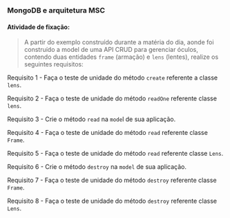 ###  MongoDB e arquitetura MSC

####  Atividade de fixação:
> A partir do exemplo construído durante a matéria do dia, aonde foi construído a model de uma API CRUD para gerenciar óculos, contendo duas entidades `frame` (armação) e `lens` (lentes), realize os seguintes requisitos:

Requisito 1 - Faça o teste de unidade do método `create` referente a classe `lens`.

Requisito 2 - Faça o teste de unidade do método `readOne` referente classe `lens`.

Requisito 3 - Crie o método `read` na `mode`l de sua aplicação.

Requisito 4 - Faça o teste de unidade do método `read` referente classe `Frame`.

Requisito 5 - Faça o teste de unidade do método `read` referente classe `Lens`.

Requisito 6 - Crie o método `destroy` na `model` de sua aplicação.

Requisito 7 - Faça o teste de unidade do método `destroy` referente classe `Frame`.

Requisito 8 - Faça o teste de unidade do método `destroy` referente classe `Lens`.


